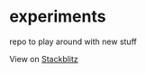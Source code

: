 # experiments

repo to play around with new stuff

View on [Stackblitz](https://stackblitz.com/edit/sveltejs-kit-template-default-1t7yy5)
